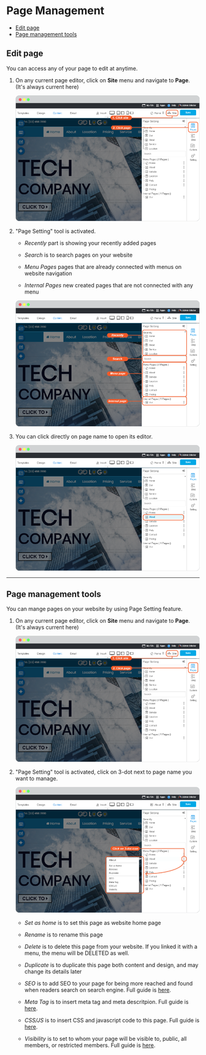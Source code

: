 # Page Management

- [Edit page](#edit-page)
- [Page management tools](#page-management-tools)
  
## Edit page

You can access any of your page to edit at anytime.

1. On any current page editor, click on **Site** menu and navigate to **Page**. (It's always current here)
    
    ![image](images/page_management/img_page_management_01.png)


2. "Page Setting" tool is activated.

   - *Recently* part is showing your recently added pages

   - *Search* is to search pages on your website

   - *Menu Pages* pages that are already connected with menus on website navigation

   - *Internal Pages* new created pages that are not connected with any menu

    ![image](images/page_management/img_page_management_02.png)

3. You can click directly on page name to open its editor.

    ![image](images/page_management/img_page_management_03.png)


--------------------------------------------------------------------


## Page management tools

You can mange pages on your website by using Page Setting feature.

1. On any current page editor, click on **Site** menu and navigate to **Page**. (It's always current here)

    ![image](images/page_management/img_page_management_01.png)


2. "Page Setting" tool is activated, click on 3-dot next to page name you want to manage.

    ![image](images/page_management/img_page_management_04.png)


   - *Set as home* is to set this page as website home page

   - *Rename* is to rename this page

   - *Delete* is to delete this page from your website. If you linked it with a menu, the menu will be DELETED as well.

   - *Duplicate* is to duplicate this page both content and design, and may change its details later

   - *SEO* is to add SEO to your page for being more reached and found when readers search on search engine. Full guide is [here](website-seo.md).

   - *Meta Tag* is to insert meta tag and meta descritpion. Full guide is [here](website-meta-tag.md).

   - *CSS/JS* is to insert CSS and javascript code to this page. Full guide is [here](css-and-javascript.md).

   - *Visibility* is to set to whom your page will be visible to, public, all members, or restricted members. Full guide is [here](page-visibility.md).